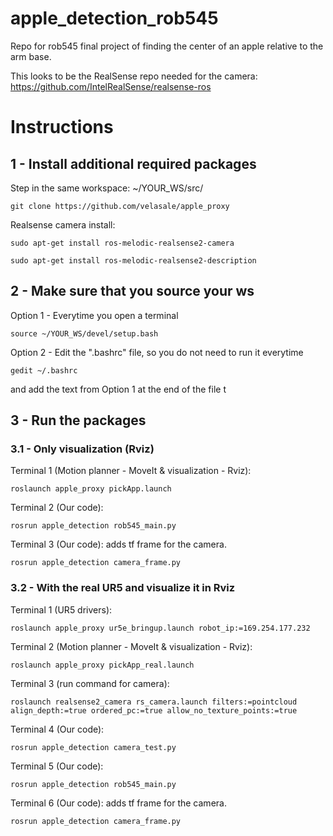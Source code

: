 # apple_detection_rob545
Repo for rob545 final project of finding the center of an apple relative to the arm base.


This looks to be the RealSense repo needed for the camera:
https://github.com/IntelRealSense/realsense-ros

# Instructions

## 1 - Install additional required packages
Step in the same workspace: ~/YOUR_WS/src/  
```console
git clone https://github.com/velasale/apple_proxy
```


Realsense camera install:

```console
sudo apt-get install ros-melodic-realsense2-camera
```

```console
sudo apt-get install ros-melodic-realsense2-description
```


## 2 - Make sure that you source your ws
Option 1 - Everytime you open a terminal
```console
source ~/YOUR_WS/devel/setup.bash
```

Option 2 - Edit the ".bashrc" file, so you do not need to run it everytime
```console
gedit ~/.bashrc
```

and add the text from Option 1 at the end of the file t

## 3 - Run the packages
### 3.1 - Only visualization (Rviz) 
Terminal 1 (Motion planner - MoveIt & visualization - Rviz):  
```console
roslaunch apple_proxy pickApp.launch
```

Terminal 2 (Our code):  
```console
rosrun apple_detection rob545_main.py
```

Terminal 3 (Our code): adds tf frame for the camera. 
```console
rosrun apple_detection camera_frame.py
```

### 3.2 - With the real UR5 and visualize it in Rviz
Terminal 1 (UR5 drivers):  
```console
roslaunch apple_proxy ur5e_bringup.launch robot_ip:=169.254.177.232
```

Terminal 2 (Motion planner - MoveIt & visualization - Rviz):  
```console
roslaunch apple_proxy pickApp_real.launch
```

Terminal 3 (run command for camera):
```console
roslaunch realsense2_camera rs_camera.launch filters:=pointcloud align_depth:=true ordered_pc:=true allow_no_texture_points:=true
```

Terminal 4 (Our code):  
```console
rosrun apple_detection camera_test.py
```

Terminal 5 (Our code):  
```console
rosrun apple_detection rob545_main.py
```

Terminal 6 (Our code): adds tf frame for the camera. 
```console
rosrun apple_detection camera_frame.py
```

